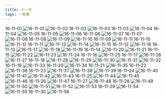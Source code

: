 ```yaml
---
title: 十一月
tags: 一笔集
---
```

16-11-01
![16-11-01](https://lh3.googleusercontent.com/-nohl7rDorCE/WFtkDfJBJ3I/AAAAAAAAARw/VGTUXGsf_f8/I/16-11-01.jpg)
![16-11-02](https://lh3.googleusercontent.com/-N7Ae7wHQFlk/WFtkDS78GbI/AAAAAAAAAR0/L7Hy4CyH6-c/I/16-11-02.jpg)
16-11-02
![16-11-03](https://lh3.googleusercontent.com/-40sLE3vDyrw/WFtkDsymwDI/AAAAAAAAAR4/IybJyl7qkhA/I/16-11-03.jpg)
16-11-03
![16-11-04](https://lh3.googleusercontent.com/-zlwDa6uHRL0/WFtkD1iu6wI/AAAAAAAAAR8/3P7CgAGCB4s/I/16-11-04.jpg)
16-11-04
![16-11-05](https://lh3.googleusercontent.com/-LQKVkVEluzM/WFtkENR2eAI/AAAAAAAAASA/ek65hJZVJ2I/I/16-11-05.jpg)
16-11-05
![16-11-06](https://lh3.googleusercontent.com/-qPkAUjJQPYs/WFtkEUqUJhI/AAAAAAAAASE/V_Xbv4Zn-0g/I/16-11-06.jpg)
16-11-06
![16-11-07](https://lh3.googleusercontent.com/-ga3wBqN9A-g/WFtkEp9fG6I/AAAAAAAAASI/ETpijDuDcDE/I/16-11-07.jpg)
16-11-07
![16-11-08](https://lh3.googleusercontent.com/-OgWYHQ9P5bk/WFtkE0SGerI/AAAAAAAAASM/YZzRoEG2KPg/I/16-11-08.jpg)
16-11-08
![16-11-09](https://lh3.googleusercontent.com/-Auf_JPYo_5Y/WFtkFAvLRfI/AAAAAAAAASQ/cZfsdFmS534/I/16-11-09.jpg)
![16-11-10](https://lh3.googleusercontent.com/-ApURy8Oed5I/WFtkFIs1uDI/AAAAAAAAASU/K6y7lALWC_s/I/16-11-10.jpg)
16-11-09
![16-11-11](https://lh3.googleusercontent.com/-GUj-0VbuhD0/WFtkFYxO2ZI/AAAAAAAAASY/PiHiEy1OMCc/I/16-11-11.jpg)
16-11-10
![16-11-12](https://lh3.googleusercontent.com/-81EvNAT0Ugg/WFtkFvXFgsI/AAAAAAAAASc/mtLgcUUgwC4/I/16-11-12.jpg)
16-11-11
![16-11-13](https://lh3.googleusercontent.com/-SDZX2zqUYWo/WFtkF1EamPI/AAAAAAAAASg/51Y3281CCRw/I/16-11-13.jpg)
![16-11-14](https://lh3.googleusercontent.com/-hEk6JskkqUo/WFtkGMmiWMI/AAAAAAAAASk/aTvmBh6OiW0/I/16-11-14.jpg)
![16-11-15](https://lh3.googleusercontent.com/-FlfjNbULe4o/WFtkGcmMKyI/AAAAAAAAASo/daG2Ujz8eqA/I/16-11-15.jpg)
16-11-12
![16-11-16](https://lh3.googleusercontent.com/-RC4lpBsDkxc/WFtkG-SdCLI/AAAAAAAAASs/-vPSwe93mwE/I/16-11-16.jpg)
16-11-13
![16-11-17](https://lh3.googleusercontent.com/-1-FjL9tv_DY/WFtkHFXlK2I/AAAAAAAAASw/dQ0PCq69Edc/I/16-11-17.jpg)
![16-11-18](https://lh3.googleusercontent.com/-qdISg0u0iQA/WFtkHwgWfQI/AAAAAAAAAS0/kI53XvviW8w/I/16-11-18.jpg)
![16-11-19](https://lh3.googleusercontent.com/-5tkSQHtQnwg/WFtkIPrecdI/AAAAAAAAAS4/dzZAWOML5gU/I/16-11-19.jpg)
16-11-14
![16-11-20](https://lh3.googleusercontent.com/-GzbERSVfcG8/WFtkIWhGQ2I/AAAAAAAAAS8/SRXIb1xsBWs/I/16-11-20.jpg)
![16-11-21](https://lh3.googleusercontent.com/-JKhsOzIBRUM/WFtkJlgIJNI/AAAAAAAAATA/aOxSh7b6Yk0/I/16-11-21.jpg)
16-11-15
![16-11-22](https://lh3.googleusercontent.com/-8TdnhBOspXs/WFtkJw1zfVI/AAAAAAAAATE/mzXrvqjr8-Y/I/16-11-22.jpg)
![16-11-23](https://lh3.googleusercontent.com/-e5S9GG8Ir84/WFtkKBPxwbI/AAAAAAAAATI/QiXUFT327EU/I/16-11-23.jpg)
![16-11-24](https://lh3.googleusercontent.com/-l5fsrGIxixg/WFtkKeyEmoI/AAAAAAAAATM/1S09UgMhT-U/I/16-11-24.jpg)
16-11-16
![16-11-25](https://lh3.googleusercontent.com/-d0haYhYJ6I4/WFtkK2m54II/AAAAAAAAATQ/BNdR6_oxUgo/I/16-11-25.jpg)
16-11-17
![16-11-26](https://lh3.googleusercontent.com/-fcn0WaCGDn4/WFtkLH2JUNI/AAAAAAAAATU/JZOCF00nHRw/I/16-11-26.jpg)
![16-11-27](https://lh3.googleusercontent.com/-YgkwxY9TQag/WFtkLY-tifI/AAAAAAAAATY/BMfBYlCoYcA/I/16-11-27.jpg)
16-11-18
![16-11-28](https://lh3.googleusercontent.com/-pmUmfL8NnAA/WFtkLYrkJaI/AAAAAAAAATc/iNsIbmO--FA/I/16-11-28.jpg)
![16-11-29](https://lh3.googleusercontent.com/-CiAjnmuoMeU/WFtkLkSOj6I/AAAAAAAAATg/Iscrd9oVNLY/I/16-11-29.jpg)
![16-11-30](https://lh3.googleusercontent.com/-JBWG-kmS9X4/WFtkL8Oyb8I/AAAAAAAAATk/DQ-gwOphnZk/I/16-11-30.jpg)
![16-11-31](https://lh3.googleusercontent.com/-X4rDediiNsk/WFtkMGD6F0I/AAAAAAAAATo/kPCgFRGbyuU/I/16-11-31.jpg)
![16-11-32](https://lh3.googleusercontent.com/-_ttVl9nRPIk/WFtkMT9ywZI/AAAAAAAAATs/AZMhM9oUD_Y/I/16-11-32.jpg)
16-11-19
![16-11-33](https://lh3.googleusercontent.com/-pT_3GmL-qLo/WFtkMVfn7mI/AAAAAAAAATw/nO7Hi4ym_KY/I/16-11-33.jpg)
16-11-20
![16-11-34](https://lh3.googleusercontent.com/-n6fv28hCJbE/WFtkMk7FNoI/AAAAAAAAAT0/PYpfkCKeKuY/I/16-11-34.jpg)
16-11-21
![16-11-35](https://lh3.googleusercontent.com/-zyWamF8PheI/WFtkMxfN1-I/AAAAAAAAAT4/iF_clV1GWIc/I/16-11-35.jpg)
16-11-22
![16-11-36](https://lh3.googleusercontent.com/-1schQxEhyOM/WFtkNJoeaiI/AAAAAAAAAT8/cXz2SW0SzMY/I/16-11-36.jpg)
16-11-23
![16-11-37](https://lh3.googleusercontent.com/-8Xg6e8ts67Y/WFtkNDmkkEI/AAAAAAAAAUA/WAbINcMpDQQ/I/16-11-37.jpg)
![16-11-38](https://lh3.googleusercontent.com/-GTj4G7cjiPw/WFtkNRJv-dI/AAAAAAAAAUE/ARfmou-I6OU/I/16-11-38.jpg)
![16-11-39](https://lh3.googleusercontent.com/-137FcgliZNY/WFtkN9HFquI/AAAAAAAAAUI/B2ojnNqsDbc/I/16-11-39.jpg)
16-11-24
![16-11-40](https://lh3.googleusercontent.com/-O1mXJ2AWhvg/WFtkOEZEt8I/AAAAAAAAAUM/8wAKBF3n07o/I/16-11-40.jpg)
![16-11-41](https://lh3.googleusercontent.com/-GXoEB6nlkB8/WFtkOeYyVSI/AAAAAAAAAUQ/EBnXlkuqjtg/I/16-11-41.jpg)
![16-11-42](https://lh3.googleusercontent.com/--ujRE51ZSZU/WFtkOhNSU3I/AAAAAAAAAUU/sioxszDsgWE/I/16-11-42.jpg)
![16-11-43](https://lh3.googleusercontent.com/-TUbXKYJBY6w/WFtkOz1SqCI/AAAAAAAAAUY/ZUas5N2g8w0/I/16-11-43.jpg)
16-11-25
![16-11-44](https://lh3.googleusercontent.com/-sjcqqKSd2Uo/WFtkPGwcxdI/AAAAAAAAAUc/s0G4COV_2dA/I/16-11-44.jpg)
![16-11-45](https://lh3.googleusercontent.com/-Qe2Uo6BzJWg/WFtkPel5pdI/AAAAAAAAAUg/C1FyDMly2pY/I/16-11-45.jpg)
![16-11-46](https://lh3.googleusercontent.com/-OWW1q-5GpWE/WFtkPu32WPI/AAAAAAAAAUk/eBkIzvVeCCk/I/16-11-46.jpg)
16-11-26
![16-11-47](https://lh3.googleusercontent.com/-40UGoUoMrL8/WFtkPlLiMPI/AAAAAAAAAUo/L2kDYisf5wM/I/16-11-47.jpg)
16-11-27
![16-11-48](https://lh3.googleusercontent.com/-GVcSQ6KK3_4/WFtkP0rupcI/AAAAAAAAAUs/E9TCs584mRE/I/16-11-48.jpg)
16-11-28
![16-11-49](https://lh3.googleusercontent.com/-ppDAqxESQlc/WFtkQIjtT6I/AAAAAAAAAUw/f255MjX8SNw/I/16-11-49.jpg)
![16-11-50](https://lh3.googleusercontent.com/-ZVbp1wqXY4E/WFtkQVVcmtI/AAAAAAAAAU0/C5Ciut9CwQk/I/16-11-50.jpg)
![16-11-51](https://lh3.googleusercontent.com/-82q1SM5GyrU/WFtkQw1rHwI/AAAAAAAAAU4/T0HVojJCUmo/I/16-11-51.jpg)
![16-11-52](https://lh3.googleusercontent.com/-oRcEGc4JDM8/WFtkRIp5HdI/AAAAAAAAAU8/-LXGwLYoWAk/I/16-11-52.jpg)
![16-11-53](https://lh3.googleusercontent.com/-GQQ5K5fx-Ec/WFtkRHLLjbI/AAAAAAAAAVA/00ypYh2RuDs/I/16-11-53.jpg)
16-11-29
![16-11-54](https://lh3.googleusercontent.com/-xuZxlAYBDc4/WFtkRVzDsCI/AAAAAAAAAVE/cwVNM52uP-Q/I/16-11-54.jpg)
![16-11-55](https://lh3.googleusercontent.com/-YrqnWz4pLWE/WFtkRrjZ48I/AAAAAAAAAVI/xTpxNyQSJM8/I/16-11-55.jpg)
16-11-30
![16-11-56](https://lh3.googleusercontent.com/-SyeLJR84ESc/WFtkR1bE1XI/AAAAAAAAAVM/hkcBEabPDGQ/I/16-11-56.jpg)






